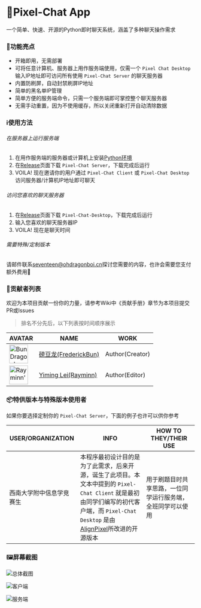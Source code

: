 # 💬Pixel-Chat App

一个简单、快速、开源的Python即时聊天系统，涵盖了多种聊天操作需求

### 🤩功能亮点

- 开箱即用，无需部署
- 可将任意计算机、服务器上用作服务端使用，仅需一个 `Pixel Chat Desktop` 输入IP地址即可访问所有使用 `Pixel-Chat Server` 的聊天服务器
- 内置防刷屏，自动封禁刷屏IP地址
- 简单的黑名单IP管理
- 简单方便的服务端命令，只需一个服务端即可掌控整个聊天服务器
- 无需手动重置，因为不使用缓存，所以关闭重新打开自动清除数据

### ℹ️使用方法

###### 在服务器上运行服务端

1. 在用作服务端的服务器或计算机上安装[Python环境](https://python.org)
2. 在[Release](https://github.com/AlignPixel/Pixel-Chat-App/releases)页面下载 `Pixel-Chat Server`，下载完成后运行
3. VOILA! 现在邀请你的用户通过 `Pixel-Chat Client` 或 `Pixel-Chat Desktop` 访问服务器/计算机IP地址即可聊天

###### 访问您喜欢的聊天服务器

1. 在[Release](https://github.com/AlignPixel/Pixel-Chat-App/releases)页面下载 `Pixel-Chat-Desktop`，下载完成后运行
2. 输入您喜欢的聊天服务器IP
3. VOILA! 现在是聊天时间

###### 需要特殊/定制版本

请邮件联系[seventeen@ohdragonboi.cn](mailto:seventeen@ohdragonboi.cn)探讨您需要的内容，也许会需要您支付额外费用🤔

### 🎈贡献者列表

欢迎为本项目贡献一份你的力量，请参考Wiki中《贡献手册》章节为本项目提交PR或Issues

> 排名不分先后，以下列表按时间顺序展示

| AVATAR                                                       | NAME                                                    | WORK            |
| ------------------------------------------------------------ | ------------------------------------------------------- | --------------- |
| <img src="https://avatars.githubusercontent.com/u/120368045?s=400&u=ac60326a41a0d41faaf82ad25bcd143d85224791&v=4" alt="BunDragon's Github AVATAR" width="50px" /> | [磅豆龙(FrederickBun)](https://github.com/FrederickBun) | Author(Creator) |
| <img src="https://avatars.githubusercontent.com/u/98998872" alt="Rayminn's Github AVATAR" width="50px"/> | [Yiming Lei(Rayminn)](https://github.com/Rayminn)       | Author(Editor)  |

### 📦特供版本与特殊版本使用者

如果你要选择定制你的 `Pixel-Chat Server`，下面的例子也许可以供你参考

| USER/ORGANIZATION        | INFO                                                         | HOW TO THEY/THEIR USE                                      |
| ------------------------ | ------------------------------------------------------------ | ---------------------------------------------------------- |
| 西南大学附中信息学竞赛生 | 本程序最初设计目的是为了此需求，后来开源，诞生了此项目。本文本中提到的 `Pixel-Chat Client` 就是最初由同学们编写的初代客户端，而 `Pixel-Chat Desktop` 是由[AlignPixel](https://github.com/AlignPixel)所改进的开源版本 | 用于刷题目时共享思路，一位同学运行服务端，全班同学可以使用 |

### 🖼️屏幕截图

![总体截图](https://cdn.jsdelivr.net/gh/FrederickBun/upyun-rhimgcdn@img/upload/202407271438190.png)

![客户端](https://cdn.jsdelivr.net/gh/FrederickBun/upyun-rhimgcdn@img/upload/202407271438066.png)

![服务端](https://cdn.jsdelivr.net/gh/FrederickBun/upyun-rhimgcdn@img/upload/202407271438163.png)

